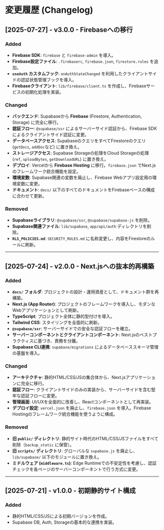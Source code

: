 # 変更履歴 (Changelog)

## [2025-07-27] - v3.0.0 - Firebaseへの移行

### Added
- **Firebase SDK**: `firebase` と `firebase-admin` を導入。
- **Firebase設定ファイル**: `.firebaserc`, `firebase.json`, `firestore.rules` を追加。
- **`useAuth` カスタムフック**: `onAuthStateChanged` を利用したクライアントサイドの認証状態管理フックを導入。
- **Firebaseクライアント**: `lib/firebase/client.ts` を作成し、Firebaseサービスの初期化処理を実装。

### Changed
- **バックエンド**: Supabaseから **Firebase** (Firestore, Authentication, Storage) に完全に移行。
- **認証フロー**: `@supabase/ssr` によるサーバーサイド認証から、Firebase SDKによるクライアントサイド認証に変更。
- **データベースアクセス**: SupabaseのクエリをすべてFirestoreのクエリ (`getDocs`, `addDoc`など) に置き換え。
- **ストレージアクセス**: Supabase Storageの処理をCloud Storageの処理 (`ref`, `uploadBytes`, `getDownloadURL`) に置き換え。
- **デプロイ**: Vercelから **Firebase Hosting** に移行。`firebase.json` でNext.jsのフレームワーク統合機能を設定。
- **環境変数**: Supabase関連の変数を廃止し、Firebase Webアプリ設定用の環境変数に変更。
- **ドキュメント**: `docs/` 以下のすべてのドキュメントをFirebaseベースの構成に合わせて更新。

### Removed
- **Supabaseライブラリ**: `@supabase/ssr`, `@supabase/supabase-js` を削除。
- **Supabase関連ファイル**: `lib/supabase`, `app/api/auth` ディレクトリを削除。
- **`RLS_POLICIES.md`**: `SECURITY_RULES.md` に名称変更し、内容をFirestoreのルールに刷新。

---

## [2025-07-24] - v2.0.0 - Next.jsへの抜本的再構築

### Added
- **`docs/` フォルダ**: プロジェクトの設計・運用資産として、ドキュメント群を再構築。
- **Next.js (App Router)**: プロジェクトのフレームワークを導入し、モダンなWebアプリケーションとして刷新。
- **TypeScript**: プロジェクト全体に静的型付けを導入。
- **Tailwind CSS**: スタイリングを全面的に刷新。
- **`@supabase/ssr`**: サーバーサイドでの安全な認証フローを確立。
- **サーバーコンポーネントとクライアントコンポーネント**: Next.jsのベストプラクティスに基づき、責務を分離。
- **Supabase CLI連携**: `supabase/migrations` によるデータベーススキーマ管理の基盤を導入。

### Changed
- **アーキテクチャ**: 静的HTML/CSS/JSの集合体から、Next.jsアプリケーションに完全に移行。
- **認証フロー**: クライアントサイドのみの実装から、サーバーサイドを含む堅牢な認証フローに変更。
- **管理画面**: UI/UXを全面的に改善し、Reactコンポーネントとして再実装。
- **デプロイ設定**: `vercel.json` を廃止し、`firebase.json` を導入。Firebase Hostingのフレームワーク統合機能を使うように構成。

### Removed
- **旧 `public/` ディレクトリ**: 静的サイト時代のHTML/CSS/JSファイルをすべて削除（`backup_static` に保管）。
- **旧 `scripts/` ディレクトリ**: グローバルな `supabase.js` を廃止し、`lib/supabase/` 以下のモジュールに置き換え。
- **ミドルウェア (`middleware.ts`)**: Edge Runtimeでの不安定性を考慮し、認証チェックを各ページのサーバーコンポーネントで行う方式に変更。

---

## [2025-07-21] - v1.0.0 - 初期静的サイト構成

### Added
- 静的HTML/CSS/JSによる初期バージョンを作成。
- Supabase DB, Auth, Storageの基本的な連携を実装。